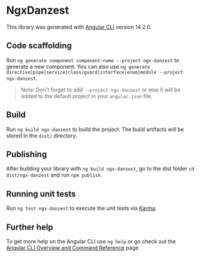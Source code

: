 # NgxDanzest

This library was generated with [Angular CLI](https://github.com/angular/angular-cli) version 14.2.0.

## Code scaffolding

Run `ng generate component component-name --project ngx-danzest` to generate a new component. You can also use `ng generate directive|pipe|service|class|guard|interface|enum|module --project ngx-danzest`.
> Note: Don't forget to add `--project ngx-danzest` or else it will be added to the default project in your `angular.json` file. 

## Build

Run `ng build ngx-danzest` to build the project. The build artifacts will be stored in the `dist/` directory.

## Publishing

After building your library with `ng build ngx-danzest`, go to the dist folder `cd dist/ngx-danzest` and run `npm publish`.

## Running unit tests

Run `ng test ngx-danzest` to execute the unit tests via [Karma](https://karma-runner.github.io).

## Further help

To get more help on the Angular CLI use `ng help` or go check out the [Angular CLI Overview and Command Reference](https://angular.io/cli) page.
